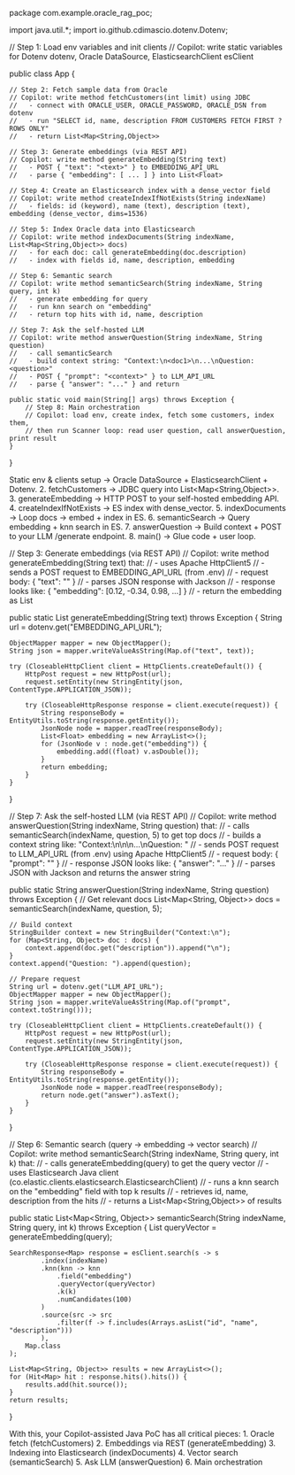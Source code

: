 package com.example.oracle_rag_poc;

import java.util.*;
import io.github.cdimascio.dotenv.Dotenv;

// Step 1: Load env variables and init clients
// Copilot: write static variables for Dotenv dotenv, Oracle DataSource, ElasticsearchClient esClient

public class App {

    // Step 2: Fetch sample data from Oracle
    // Copilot: write method fetchCustomers(int limit) using JDBC
    //   - connect with ORACLE_USER, ORACLE_PASSWORD, ORACLE_DSN from dotenv
    //   - run "SELECT id, name, description FROM CUSTOMERS FETCH FIRST ? ROWS ONLY"
    //   - return List<Map<String,Object>>

    // Step 3: Generate embeddings (via REST API)
    // Copilot: write method generateEmbedding(String text)
    //   - POST { "text": "<text>" } to EMBEDDING_API_URL
    //   - parse { "embedding": [ ... ] } into List<Float>

    // Step 4: Create an Elasticsearch index with a dense_vector field
    // Copilot: write method createIndexIfNotExists(String indexName)
    //   - fields: id (keyword), name (text), description (text), embedding (dense_vector, dims=1536)

    // Step 5: Index Oracle data into Elasticsearch
    // Copilot: write method indexDocuments(String indexName, List<Map<String,Object>> docs)
    //   - for each doc: call generateEmbedding(doc.description)
    //   - index with fields id, name, description, embedding

    // Step 6: Semantic search
    // Copilot: write method semanticSearch(String indexName, String query, int k)
    //   - generate embedding for query
    //   - run knn search on "embedding"
    //   - return top hits with id, name, description

    // Step 7: Ask the self-hosted LLM
    // Copilot: write method answerQuestion(String indexName, String question)
    //   - call semanticSearch
    //   - build context string: "Context:\n<doc1>\n...\nQuestion: <question>"
    //   - POST { "prompt": "<context>" } to LLM_API_URL
    //   - parse { "answer": "..." } and return

    public static void main(String[] args) throws Exception {
        // Step 8: Main orchestration
        // Copilot: load env, create index, fetch some customers, index them,
        // then run Scanner loop: read user question, call answerQuestion, print result
    }
}



Static env & clients setup → Oracle DataSource + ElasticsearchClient + Dotenv.
	2.	fetchCustomers → JDBC query into List<Map<String,Object>>.
	3.	generateEmbedding → HTTP POST to your self-hosted embedding API.
	4.	createIndexIfNotExists → ES index with dense_vector.
	5.	indexDocuments → Loop docs → embed + index in ES.
	6.	semanticSearch → Query embedding + knn search in ES.
	7.	answerQuestion → Build context + POST to your LLM /generate endpoint.
	8.	main() → Glue code + user loop.


// Step 3: Generate embeddings (via REST API)
// Copilot: write method generateEmbedding(String text) that:
//   - uses Apache HttpClient5
//   - sends a POST request to EMBEDDING_API_URL (from .env)
//   - request body: { "text": "<the input text>" }
//   - parses JSON response with Jackson
//   - response looks like: { "embedding": [0.12, -0.34, 0.98, ...] }
//   - return the embedding as List<Float>



public static List<Float> generateEmbedding(String text) throws Exception {
    String url = dotenv.get("EMBEDDING_API_URL");

    ObjectMapper mapper = new ObjectMapper();
    String json = mapper.writeValueAsString(Map.of("text", text));

    try (CloseableHttpClient client = HttpClients.createDefault()) {
        HttpPost request = new HttpPost(url);
        request.setEntity(new StringEntity(json, ContentType.APPLICATION_JSON));

        try (CloseableHttpResponse response = client.execute(request)) {
            String responseBody = EntityUtils.toString(response.getEntity());
            JsonNode node = mapper.readTree(responseBody);
            List<Float> embedding = new ArrayList<>();
            for (JsonNode v : node.get("embedding")) {
                embedding.add((float) v.asDouble());
            }
            return embedding;
        }
    }
}


// Step 7: Ask the self-hosted LLM (via REST API)
// Copilot: write method answerQuestion(String indexName, String question) that:
//   - calls semanticSearch(indexName, question, 5) to get top docs
//   - builds a context string like: "Context:\n<doc1>\n<doc2>\n...\nQuestion: <question>"
//   - sends POST request to LLM_API_URL (from .env) using Apache HttpClient5
//   - request body: { "prompt": "<context and question>" }
//   - response JSON looks like: { "answer": "..." }
//   - parses JSON with Jackson and returns the answer string


public static String answerQuestion(String indexName, String question) throws Exception {
    // Get relevant docs
    List<Map<String, Object>> docs = semanticSearch(indexName, question, 5);

    // Build context
    StringBuilder context = new StringBuilder("Context:\n");
    for (Map<String, Object> doc : docs) {
        context.append(doc.get("description")).append("\n");
    }
    context.append("Question: ").append(question);

    // Prepare request
    String url = dotenv.get("LLM_API_URL");
    ObjectMapper mapper = new ObjectMapper();
    String json = mapper.writeValueAsString(Map.of("prompt", context.toString()));

    try (CloseableHttpClient client = HttpClients.createDefault()) {
        HttpPost request = new HttpPost(url);
        request.setEntity(new StringEntity(json, ContentType.APPLICATION_JSON));

        try (CloseableHttpResponse response = client.execute(request)) {
            String responseBody = EntityUtils.toString(response.getEntity());
            JsonNode node = mapper.readTree(responseBody);
            return node.get("answer").asText();
        }
    }
}


// Step 6: Semantic search (query → embedding → vector search)
// Copilot: write method semanticSearch(String indexName, String query, int k) that:
//   - calls generateEmbedding(query) to get the query vector
//   - uses Elasticsearch Java client (co.elastic.clients.elasticsearch.ElasticsearchClient)
//   - runs a knn search on the "embedding" field with top k results
//   - retrieves id, name, description from the hits
//   - returns a List<Map<String,Object>> of results


public static List<Map<String, Object>> semanticSearch(String indexName, String query, int k) throws Exception {
    List<Float> queryVector = generateEmbedding(query);

    SearchResponse<Map> response = esClient.search(s -> s
            .index(indexName)
            .knn(knn -> knn
                .field("embedding")
                .queryVector(queryVector)
                .k(k)
                .numCandidates(100)
            )
            .source(src -> src
                .filter(f -> f.includes(Arrays.asList("id", "name", "description")))
            ),
        Map.class
    );

    List<Map<String, Object>> results = new ArrayList<>();
    for (Hit<Map> hit : response.hits().hits()) {
        results.add(hit.source());
    }
    return results;
}


With this, your Copilot-assisted Java PoC has all critical pieces:
	1.	Oracle fetch (fetchCustomers)
	2.	Embeddings via REST (generateEmbedding)
	3.	Indexing into Elasticsearch (indexDocuments)
	4.	Vector search (semanticSearch)
	5.	Ask LLM (answerQuestion)
	6.	Main orchestration
